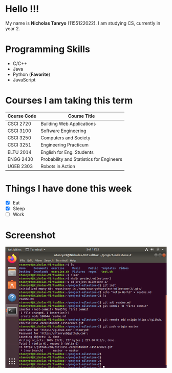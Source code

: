 # Hello !!!

My name is __Nicholas Tanryo__ (1155122022). I am studying CS, currently in year 2.

# Programming Skills
- C/C++
- Java
- Python (__Favorite__)
- JavaScript

# Courses I am taking this term
|Course Code| Course Title|
|-----------|-------------|
|CSCI 2720|Building Web Applications|
|CSCI 3100|Software Engineering|
|CSCI 3250|Computers and Society|
|CSCI 3251|Engineering Practicum|
|ELTU 2014|English for Eng. Students|
|ENGG 2430|Probability and Statistics for Engineers|
|UGEB 2303|Robots in Action|

# Things I have done this week
- [x] Eat
- [x] Sleep
- [ ] Work

# Screenshot
![Screenshot](/project-milestone-2.png "project-milestone-2")
